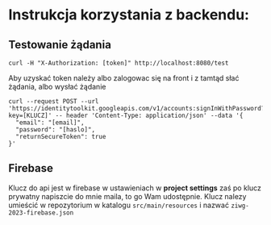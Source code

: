 # Instrukcja korzystania z backendu:

## Testowanie żądania

```shell
curl -H "X-Authorization: [token]" http://localhost:8080/test
```

Aby uzyskać token należy albo zalogowac się na front i z tamtąd słać żądania, albo wysłać żądanie

```shell
curl --request POST --url 'https://identitytoolkit.googleapis.com/v1/accounts:signInWithPassword?key=[KLUCZ]' -- header 'Content-Type: application/json' --data '{
  "email": "[email]",
  "password": "[haslo]",
  "returnSecureToken": true
}'
```

## Firebase
Klucz do api jest w firebase w ustawieniach w **project settings**
zaś po klucz prywatny napiszcie do mnie maila, to go Wam udostępnie.
Klucz nalezy umieścić w repozytorium w katalogu `src/main/resources` i nazwać `ziwg-2023-firebase.json`